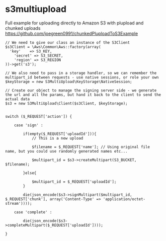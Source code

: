 s3multiupload
=============


Full example for uploading directly to Amazon S3 with plupload and chunked uploads https://github.com/joegreen0991/chunkedPluploadToS3Example

    // We need to give our class an instance of the S3Client
    $s3Client = \Aws\Common\Aws::factory(array(
      'key'    => S3_KEY,
    	'secret' => S3_SECRET,
    	'region' => S3_REGION
    ))->get('s3');
    
    // We also need to pass in a storage handler, so we can remember the multipart_id between requests - use native sessions, or role your own
    $keyStorage = new S3MultiUpload\KeyStorage\NativeSession;
    
    // Create our object to manage the signing server side - we generate the url and all the params, but hand it back to the client to send the actual data
    $s3 = new S3MultiUpload\Client($s3Client, $keyStorage);
    
    
    switch ($_REQUEST['action']) {
    
    	case 'sign' :
    
    		if(empty($_REQUEST['uploadId'])){
    			// This is a new upload
    
    			$filename = $_REQUEST['name']; // Using original file name, but you could use randomly generated names etc...
    
    			$multipart_id = $s3->createMultipart(S3_BUCKET, $filename);
    
    		}else{
    
    			$multipart_id = $_REQUEST['uploadId'];
    		}
    
    		die(json_encode($s3->signMultipart($multipart_id, $_REQUEST['chunk'], array('Content-Type' => 'application/octet-stream'))));
    
    	case 'complete' :
    
    		die(json_encode($s3->completeMultipart($_REQUEST['uploadId'])));
    
    }
